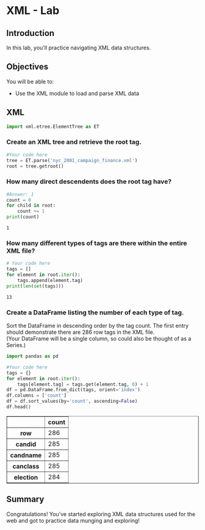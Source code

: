
# XML - Lab

## Introduction

In this lab, you'll practice navigating XML data structures.

## Objectives
You will be able to:
* Use the XML module to load and parse XML data


## XML


```python
import xml.etree.ElementTree as ET
```

### Create an XML tree and retrieve the root tag.


```python
#Your code here
tree = ET.parse('nyc_2001_campaign_finance.xml')
root = tree.getroot()
```

### How many direct descendents does the root tag have?


```python
#Answer: 1
count = 0 
for child in root:
    count += 1
print(count)
```

    1


### How many different types of tags are there within the entire XML file?


```python
# Your code here
tags = []
for element in root.iter():
    tags.append(element.tag)
print(len(set(tags)))
```

    13


### Create a DataFrame listing the number of each type of tag. 
Sort the DataFrame in descending order by the tag count. The first entry should demonstrate there are 286 row tags in the XML file.   
(Your DataFrame will be a single column, so could also be thought of as a Series.)


```python
import pandas as pd
```


```python
#Your code here
tags = {}
for element in root.iter():
    tags[element.tag] = tags.get(element.tag, 0) + 1
df = pd.DataFrame.from_dict(tags, orient='index')
df.columns = ['count']
df = df.sort_values(by='count', ascending=False)
df.head()
```




<div>
<style>
    .dataframe thead tr:only-child th {
        text-align: right;
    }

    .dataframe thead th {
        text-align: left;
    }

    .dataframe tbody tr th {
        vertical-align: top;
    }
</style>
<table border="1" class="dataframe">
  <thead>
    <tr style="text-align: right;">
      <th></th>
      <th>count</th>
    </tr>
  </thead>
  <tbody>
    <tr>
      <th>row</th>
      <td>286</td>
    </tr>
    <tr>
      <th>candid</th>
      <td>285</td>
    </tr>
    <tr>
      <th>candname</th>
      <td>285</td>
    </tr>
    <tr>
      <th>canclass</th>
      <td>285</td>
    </tr>
    <tr>
      <th>election</th>
      <td>284</td>
    </tr>
  </tbody>
</table>
</div>



## Summary

Congratulations! You've started exploring XML data structures used for the web and got to practice data munging and exploring!
